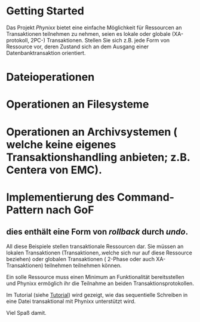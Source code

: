 
Getting Started
================


Das Projekt <i>Phynixx</i> bietet eine einfache Möglichkeit für Ressourcen an Transaktionen teilnehmen zu nehmen, seien es lokale oder globale (XA-protokoll, 2PC-) Transaktionen.
Stellen Sie sich z.B. jede Form von Ressource vor, deren Zustand sich an dem Ausgang einer Datenbanktransaktion orientiert.
# Dateioperationen
# Operationen an Filesysteme
# Operationen an Archivsystemen ( welche keine eigenes Transaktionshandling anbieten; z.B. Centera von EMC).
# Implementierung des Command-Pattern nach GoF
## dies enthält eine Form von <i>rollback</i> durch <i>undo</i>.

All diese Beispiele stellen transaktionale Ressourcen dar. Sie müssen an lokalen Transaktionen (Transaktionen,.welche sich nur auf diese Ressource beziehen) oder globalen Transaktionen ( 2-Phase oder auch XA-Transaktionen) teilnehmen teilnehmen können.

Ein solle Ressource muss einen Minimum an Funktionalität bereitsstellen und Phynixx ermöglich ihr die Teilnahme an beiden Transaktionsprotokollen.

Im Tutorial (siehe [Tutorial](tutorial.html)) wird gezeigt, wie das sequentielle Schreiben in eine Datei transaktional mit Phynixx unterstützt wird.

Viel Spaß damit.
